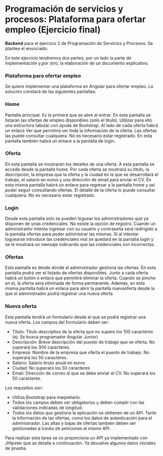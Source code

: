 # Programación de servicios y procesos: Plataforma para ofertar empleo (Ejercicio final)

**Backend** para el ejercicio 2 de Programación de Servicios y Procesos. Se plantea el
enunciado.

En este ejercicio tendremos dos partes, por un lado la parte de implementación y,por otro,
la elaboración de un documento explicativo.

### Plataforma para ofertar empleo

Se quiere implementar una plataforma en Angular para ofertar empleo. La solución constará de las siguientes pantallas:

### Home

Pantalla principal. Es la primera que se abre al entrar.
En esta pantalla se listaran las ofertas de empleo disponibles (sólo el título). Utilizar para ello una estructura tabular con ayuda de Bootstrap.
Al lado de cada oferta habrá un enlace Ver que permitirá ver toda la información de la oferta.
Las ofertas las puede consultar cualquiera. No es necesario estar registrado.
En esta pantalla también habrá un enlace a la pantalla de login.

### Oferta

En esta pantalla se mostrarán los detalles de una oferta. A esta pantalla se accede desde la pantalla home.
Por cada oferta se mostrará su título, la descripción, la empresa que la oferta y la ciudad en la que se desarrollará el trabajo, el salario en euros y una dirección de email para enviar el CV.
En esta misma pantalla habrá un enlace para regresar a la pantalla home y así poder seguir consultando ofertas.
El detalle de la oferta lo puede consultar cualquiera. No es necesario estar registrado.

### Login

Desde esta pantalla solo se pueden loguear los administradores que ya disponen de unas credenciales. No existe la opción de registro.
Cuando un administrador intenta ingresar con su usuario y contraseña será redirigido a la pantalla ofertas para poder administrar las mismas.
Si al intentar loguearse introduce las credenciales mal se quedará en la pantalla login y se le mostrará un mensaje indicando que las credenciales son incorrectas.

### Ofertas

Esta pantalla es desde donde el administrador gestiona las ofertas. En esta pantalla podrá ver el listado de ofertas disponibles. Junto a cada oferta habrá un botón o enlace que permitirá eliminar la oferta. Cuando se pinche en el, la oferta será eliminada de forma permanente.
Además, en esta misma pantalla habrá un enlace para abrir la pantalla nuevaoferta desde la que el administrador podrá registrar una nueva oferta.

### Nueva oferta

Esta pantalla tendrá un formulario desde el que se podrá registrar una nueva oferta. Los campos del formulario deben ser:
* Título: Título descriptivo de la oferta que no supere los 100 caracteres (ej: Se busca programador Angular Junior)
* Descripción: Breve descripción del puesto de trabajo que se oferta. No superará los 300 caracteres.
* Empresa: Nombre de la empresa que oferta el puesto de trabajo. No superará los 50 caracteres.
* Salario: Salario bruto anual en euros
* Ciudad: No superará los 50 caracteres
* Email: Dirección de correo al que se debe enviar el CV. No superará los 50 caracteres.

Los requisitos son:
* Utiliza Bootstrap para maquetarlo.
* Todos los campos deben ser obligatorios y deben cumplir con las validaciones indicadas de longitud.
* Todos los datos que gestiona la aplicación se obtienen de un API. Tanto la información de las ofertas, como los datos de autenticación para el administrador. Las altas y bajas de ofertas también deben ser gestionadas a través de peticiones al mismo API.

Para realizar esta tarea se os proporciona un API ya implementado con JHipster que se detalla a continuación. Ya devuelve algunos datos iniciales de prueba.

